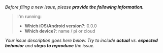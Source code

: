 _Before filing a new issue, please **provide the following information**._

> I'm running:
>
> - **Which iOS/Android version?**: 0.0.0
> - **Which device?**: name / pi or cloud

_Your issue description goes here below. Try to include **actual** vs. **expected behavior** and **steps to reproduce** the issue._

